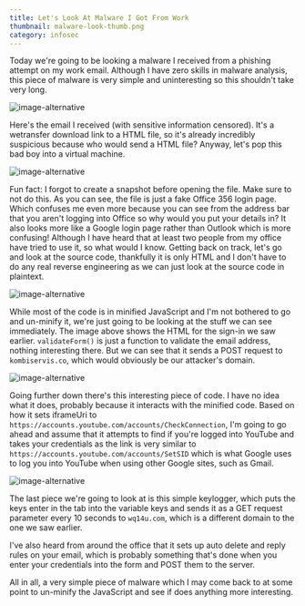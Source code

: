 ```yaml
---
title: Let's Look At Malware I Got From Work
thumbnail: malware-look-thumb.png
category: infosec
---
```


Today we're going to be looking a malware I received from a phishing attempt on my work email. Although I have zero skills in malware analysis, this piece of malware is very simple and uninteresting so this shouldn't take very long.

![image-alternative](https://cdn.halcyonnouveau.xyz/blog/img/wmal-email.png)

Here's the email I received (with sensitive information censored). It's a wetransfer download link to a HTML file, so it's already incredibly suspicious because who would send a HTML file? Anyway, let's pop this bad boy into a virtual machine.

![image-alternative](https://cdn.halcyonnouveau.xyz/blog/img/wmal-html.png)

Fun fact: I forgot to create a snapshot before opening the file. Make sure to not do this. As you can see, the file is just a fake Office 356 login page. Which confuses me even more because you can see from the address bar that you aren't logging into Office so why would you put your details in? It also looks more like a Google login page rather than Outlook which is more confusing! Although I have heard that at least two people from my office have tried to use it, so what would I know. Getting back on track, let's go and look at the source code, thankfully it is only HTML and I don't have to do any real reverse engineering as we can just look at the source code in plaintext.

![image-alternative](https://cdn.halcyonnouveau.xyz/blog/img/wmal-signin.png)

While most of the code is in minified JavaScript and I'm not bothered to go and un-minify it, we're just going to be looking at the stuff we can see immediately. The image above shows the HTML for the sign-in we saw earlier. `validateForm()` is just a function to validate the email address, nothing interesting there. But we can see that it sends a POST request to `kombiservis.co`, which would obviously be our attacker's domain.

![image-alternative](https://cdn.halcyonnouveau.xyz/blog/img/wmal-check.png)

Going further down there's this interesting piece of code. I have no idea what it does, probably because it interacts with the minified code. Based on how it sets iframeUri to `https://accounts.youtube.com/accounts/CheckConnection`, I'm going to go ahead and assume that it attempts to find if you're logged into YouTube and takes your credentials as the link is very similar to `https://accounts.youtube.com/accounts/SetSID` which is what Google uses to log you into YouTube when using other Google sites, such as Gmail.

![image-alternative](https://cdn.halcyonnouveau.xyz/blog/img/wmal-keylogger.png)

The last piece we're going to look at is this simple keylogger, which puts the keys enter in the tab into the variable keys and sends it as a GET request parameter every 10 seconds to `wq14u.com`, which is a different domain to the one we saw earlier.

I've also heard from around the office that it sets up auto delete and reply rules on your email, which is probably something that's done when you enter your credentials into the form and POST them to the server.

All in all, a very simple piece of malware which I may come back to at some point to un-minify the JavaScript and see if does anything more interesting.
